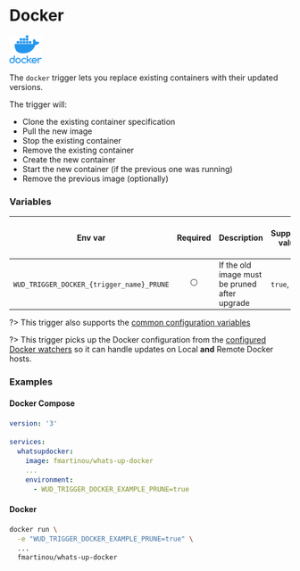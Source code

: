 # Docker
![logo](docker.png)

The `docker` trigger lets you replace existing containers with their updated versions.

The trigger will: 
- Clone the existing container specification
- Pull the new image
- Stop the existing container
- Remove the existing container
- Create the new container
- Start the new container (if the previous one was running)
- Remove the previous image (optionally)

### Variables

| Env var                                   | Required       | Description                                   | Supported values | Default value when missing |
| ----------------------------------------- |:--------------:| --------------------------------------------- | ---------------- | -------------------------- | 
| `WUD_TRIGGER_DOCKER_{trigger_name}_PRUNE` | :white_circle: | If the old image must be pruned after upgrade | `true`, `false`  | `false`                    |

?> This trigger also supports the [common configuration variables](configuration/triggers/?id=common-trigger-configuration)

?> This trigger picks up the Docker configuration from the [configured Docker watchers](configuration/watchers/) so it can handle updates on Local **and** Remote Docker hosts. 

### Examples

<!-- tabs:start -->
#### **Docker Compose**
```yaml
version: '3'

services:
  whatsupdocker:
    image: fmartinou/whats-up-docker
    ...
    environment:
      - WUD_TRIGGER_DOCKER_EXAMPLE_PRUNE=true
```
#### **Docker**
```bash
docker run \
  -e "WUD_TRIGGER_DOCKER_EXAMPLE_PRUNE=true" \
  ...
  fmartinou/whats-up-docker
```
<!-- tabs:end -->
